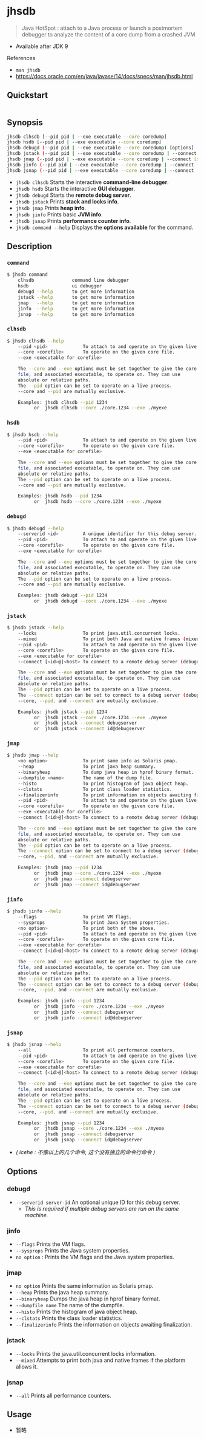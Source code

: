 # jhsdb

> Java HotSpot : attach to a Java process or launch a postmortem debugger to analyze the content of a core dump from a crashed JVM

- Available after JDK 9

References

- `man jhsdb`
- https://docs.oracle.com/en/java/javase/14/docs/specs/man/jhsdb.html

## Quickstart

```bash
```

## Synopsis

```bash
jhsdb clhsdb [--pid pid | --exe executable --core coredump]
jhsdb hsdb [--pid pid | --exe executable --core coredump]
jhsdb debugd (--pid pid | --exe executable --core coredump) [options]
jhsdb jstack (--pid pid | --exe executable --core coredump | --connect [server-id@]debugd-host) [options]
jhsdb jmap (--pid pid | --exe executable --core coredump | --connect [server-id@]debugd-host) [options]
jhsdb jinfo (--pid pid | --exe executable --core coredump | --connect [server-id@]debugd-host) [options]
jhsdb jsnap (--pid pid | --exe executable --core coredump | --connect [server-id@]debugd-host) [options]
```

- `jhsdb clhsdb` Starts the interactive **command-line debugger**.
- `jhsdb hsdb` Starts the interactive **GUI debugger**.
- `jhsdb debugd` Starts the **remote debug server**.
- `jhsdb jstack` Prints **stack and locks info**.
- `jhsdb jmap` Prints **heap info**.
- `jhsdb jinfo` Prints basic **JVM info**.
- `jhsdb jsnap` Prints **performance counter info**.
- `jhsdb command --help` Displays the **options available** for the command.

## Description

### `command`

```bash
$ jhsdb command
    clhsdb              command line debugger
    hsdb                ui debugger
    debugd --help       to get more information
    jstack --help       to get more information
    jmap   --help       to get more information
    jinfo  --help       to get more information
    jsnap  --help       to get more information
```

### `clhsdb`

```bash
$ jhsdb clhsdb --help
    --pid <pid>             To attach to and operate on the given live process.
    --core <corefile>       To operate on the given core file.
    --exe <executable for corefile>

    The --core and --exe options must be set together to give the core
    file, and associated executable, to operate on. They can use
    absolute or relative paths.
    The --pid option can be set to operate on a live process.
    --core and --pid are mutually exclusive.

    Examples: jhsdb clhsdb --pid 1234
          or  jhsdb clhsdb --core ./core.1234 --exe ./myexe
```

### `hsdb`

```bash
$ jhsdb hsdb --help
    --pid <pid>             To attach to and operate on the given live process.
    --core <corefile>       To operate on the given core file.
    --exe <executable for corefile>

    The --core and --exe options must be set together to give the core
    file, and associated executable, to operate on. They can use
    absolute or relative paths.
    The --pid option can be set to operate on a live process.
    --core and --pid are mutually exclusive.

    Examples: jhsdb hsdb --pid 1234
          or  jhsdb hsdb --core ./core.1234 --exe ./myexe
```

### `debugd`

```bash
$ jhsdb debugd --help
    --serverid <id>         A unique identifier for this debug server.
    --pid <pid>             To attach to and operate on the given live process.
    --core <corefile>       To operate on the given core file.
    --exe <executable for corefile>

    The --core and --exe options must be set together to give the core
    file, and associated executable, to operate on. They can use
    absolute or relative paths.
    The --pid option can be set to operate on a live process.
    --core and --pid are mutually exclusive.

    Examples: jhsdb debugd --pid 1234
          or  jhsdb debugd --core ./core.1234 --exe ./myexe
```

### `jstack`

```bash
$ jhsdb jstack --help
    --locks                 To print java.util.concurrent locks.
    --mixed                 To print both Java and native frames (mixed mode).
    --pid <pid>             To attach to and operate on the given live process.
    --core <corefile>       To operate on the given core file.
    --exe <executable for corefile>
    --connect [<id>@]<host> To connect to a remote debug server (debugd).

    The --core and --exe options must be set together to give the core
    file, and associated executable, to operate on. They can use
    absolute or relative paths.
    The --pid option can be set to operate on a live process.
    The --connect option can be set to connect to a debug server (debugd).
    --core, --pid, and --connect are mutually exclusive.

    Examples: jhsdb jstack --pid 1234
          or  jhsdb jstack --core ./core.1234 --exe ./myexe
          or  jhsdb jstack --connect debugserver
          or  jhsdb jstack --connect id@debugserver
```

### `jmap`

```bash
$ jhsdb jmap --help
    <no option>             To print same info as Solaris pmap.
    --heap                  To print java heap summary.
    --binaryheap            To dump java heap in hprof binary format.
    --dumpfile <name>       The name of the dump file.
    --histo                 To print histogram of java object heap.
    --clstats               To print class loader statistics.
    --finalizerinfo         To print information on objects awaiting finalization.
    --pid <pid>             To attach to and operate on the given live process.
    --core <corefile>       To operate on the given core file.
    --exe <executable for corefile>
    --connect [<id>@]<host> To connect to a remote debug server (debugd).

    The --core and --exe options must be set together to give the core
    file, and associated executable, to operate on. They can use
    absolute or relative paths.
    The --pid option can be set to operate on a live process.
    The --connect option can be set to connect to a debug server (debugd).
    --core, --pid, and --connect are mutually exclusive.

    Examples: jhsdb jmap --pid 1234
          or  jhsdb jmap --core ./core.1234 --exe ./myexe
          or  jhsdb jmap --connect debugserver
          or  jhsdb jmap --connect id@debugserver
```

### `jinfo`

```bash
$ jhsdb jinfo --help
    --flags                 To print VM flags.
    --sysprops              To print Java System properties.
    <no option>             To print both of the above.
    --pid <pid>             To attach to and operate on the given live process.
    --core <corefile>       To operate on the given core file.
    --exe <executable for corefile>
    --connect [<id>@]<host> To connect to a remote debug server (debugd).

    The --core and --exe options must be set together to give the core
    file, and associated executable, to operate on. They can use
    absolute or relative paths.
    The --pid option can be set to operate on a live process.
    The --connect option can be set to connect to a debug server (debugd).
    --core, --pid, and --connect are mutually exclusive.

    Examples: jhsdb jinfo --pid 1234
          or  jhsdb jinfo --core ./core.1234 --exe ./myexe
          or  jhsdb jinfo --connect debugserver
          or  jhsdb jinfo --connect id@debugserver
```

### `jsnap`

```bash
$ jhsdb jsnap --help
    --all                   To print all performance counters.
    --pid <pid>             To attach to and operate on the given live process.
    --core <corefile>       To operate on the given core file.
    --exe <executable for corefile>
    --connect [<id>@]<host> To connect to a remote debug server (debugd).

    The --core and --exe options must be set together to give the core
    file, and associated executable, to operate on. They can use
    absolute or relative paths.
    The --pid option can be set to operate on a live process.
    The --connect option can be set to connect to a debug server (debugd).
    --core, --pid, and --connect are mutually exclusive.

    Examples: jhsdb jsnap --pid 1234
          or  jhsdb jsnap --core ./core.1234 --exe ./myexe
          or  jhsdb jsnap --connect debugserver
          or  jhsdb jsnap --connect id@debugserver
```

- _( icehe : 不像以上的几个命令, 这个没有独立的命令行命令 )_

## Options

### debugd

- `--serverid server-id` An optional unique ID for this debug server.
    - _This is required if multiple debug servers are run on the same machine._

### jinfo

- `--flags` Prints the VM flags.
- `--sysprops` Prints the Java system properties.
- `no option` : Prints the VM flags and the Java system properties.

### jmap

- `no option` Prints the same information as Solaris pmap.
- `--heap` Prints the java heap summary.
- `--binaryheap` Dumps the java heap in hprof binary format.
- `--dumpfile name` The name of the dumpfile.
- `--histo` Prints the histogram of java object heap.
- `--clstats` Prints the class loader statistics.
- `--finalizerinfo` Prints the information on objects awaiting finalization.

### jstack

- `--locks` Prints the java.util.concurrent locks information.
- `--mixed` Attempts to print both java and native frames if the platform allows it.

### jsnap

- `--all` Prints all performance counters.

## Usage

- 暂略
